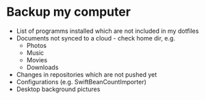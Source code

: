 # Backup my computer

- List of programms installed which are not included in my dotfiles
- Documents not synced to a cloud - check home dir, e.g.
  - Photos
  - Music
  - Movies
  - Downloads
- Changes in repositories which are not pushed yet
- Configurations (e.g. SwiftBeanCountImporter)
- Desktop background pictures
